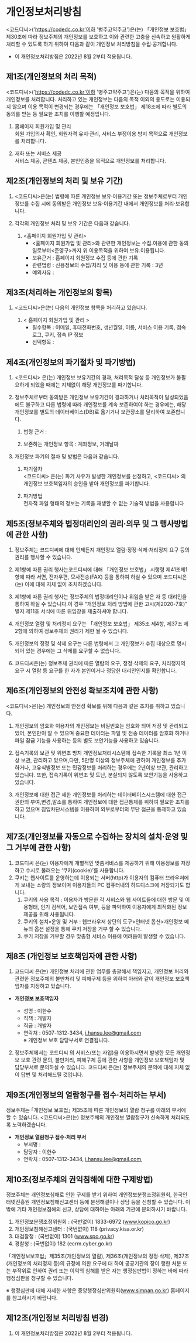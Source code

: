 # 개인정보처리방침

&lt;코드디씨&gt;('https://codedc.co.kr'이하 '병주고약주고')은(는) 「개인정보 보호법」 제30조에 따라 정보주체의 개인정보를 보호하고 이와 관련한 고충을 신속하고 원활하게 처리할 수 있도록 하기 위하여 다음과 같이 개인정보 처리방침을 수립·공개합니다.

- 이 개인정보처리방침은 2022년 8월 2부터 적용됩니다.

## 제1조(개인정보의 처리 목적)

&lt;코드디씨&gt;('https://codedc.co.kr'이하 '병주고약주고')은(는) 다음의 목적을 위하여 개인정보를 처리합니다. 처리하고 있는 개인정보는 다음의 목적 이외의 용도로는 이용되지 않으며 이용 목적이 변경되는 경우에는 「개인정보 보호법」 제18조에 따라 별도의 동의를 받는 등 필요한 조치를 이행할 예정입니다.

1. 홈페이지 회원가입 및 관리  
   회원 가입의사 확인, 회원자격 유지·관리, 서비스 부정이용 방지 목적으로 개인정보를 처리합니다.

2. 재화 또는 서비스 제공  
   서비스 제공, 콘텐츠 제공, 본인인증을 목적으로 개인정보를 처리합니다.

## 제2조(개인정보의 처리 및 보유 기간)

1. &lt;코드디씨&gt;은(는) 법령에 따른 개인정보 보유·이용기간 또는 정보주체로부터 개인정보를 수집 시에 동의받은 개인정보 보유·이용기간 내에서 개인정보를 처리·보유합니다.

2. 각각의 개인정보 처리 및 보유 기간은 다음과 같습니다.

   1. &lt;홈페이지 회원가입 및 관리&gt;
      - &lt;홈페이지 회원가입 및 관리&gt;와 관련한 개인정보는 수집.이용에 관한 동의일로부터&lt;준영구&gt;까지 위 이용목적을 위하여 보유.이용됩니다.
      - 보유근거 : 홈페이지 회원정보 수집 등에 관한 기록
      - 관련법령 : 신용정보의 수집/처리 및 이용 등에 관한 기록 : 3년
      - 예외사유 :

## 제3조(처리하는 개인정보의 항목)

1. &lt;코드디씨&gt;은(는) 다음의 개인정보 항목을 처리하고 있습니다.

   1. &lt; 홈페이지 회원가입 및 관리 &gt;
      - 필수항목 : 이메일, 휴대전화번호, 생년월일, 이름, 서비스 이용 기록, 접속 로그, 쿠키, 접속 IP 정보
      - 선택항목 :

## 제4조(개인정보의 파기절차 및 파기방법)

1. &lt;코드디씨&gt; 은(는) 개인정보 보유기간의 경과, 처리목적 달성 등 개인정보가 불필요하게 되었을 때에는 지체없이 해당 개인정보를 파기합니다.

2. 정보주체로부터 동의받은 개인정보 보유기간이 경과하거나 처리목적이 달성되었음에도 불구하고 다른 법령에 따라 개인정보를 계속 보존하여야 하는 경우에는, 해당 개인정보를 별도의 데이터베이스(DB)로 옮기거나 보관장소를 달리하여 보존합니다.

   1. 법령 근거 :

   2. 보존하는 개인정보 항목 : 계좌정보, 거래날짜

3. 개인정보 파기의 절차 및 방법은 다음과 같습니다.

   1. 파기절차  
      &lt;코드디씨&gt; 은(는) 파기 사유가 발생한 개인정보를 선정하고, &lt;코드디씨&gt; 의 개인정보 보호책임자의 승인을 받아 개인정보를 파기합니다.

   2. 파기방법  
      전자적 파일 형태의 정보는 기록을 재생할 수 없는 기술적 방법을 사용합니다

## 제5조(정보주체와 법정대리인의 권리·의무 및 그 행사방법에 관한 사항)

1. 정보주체는 코드디씨에 대해 언제든지 개인정보 열람·정정·삭제·처리정지 요구 등의 권리를 행사할 수 있습니다.

2. 제1항에 따른 권리 행사는코드디씨에 대해 「개인정보 보호법」 시행령 제41조제1항에 따라 서면, 전자우편, 모사전송(FAX) 등을 통하여 하실 수 있으며 코드디씨은(는) 이에 대해 지체 없이 조치하겠습니다.

3. 제1항에 따른 권리 행사는 정보주체의 법정대리인이나 위임을 받은 자 등 대리인을 통하여 하실 수 있습니다.이 경우 “개인정보 처리 방법에 관한 고시(제2020-7호)” 별지 제11호 서식에 따른 위임장을 제출하셔야 합니다.

4. 개인정보 열람 및 처리정지 요구는 「개인정보 보호법」 제35조 제4항, 제37조 제2항에 의하여 정보주체의 권리가 제한 될 수 있습니다.

5. 개인정보의 정정 및 삭제 요구는 다른 법령에서 그 개인정보가 수집 대상으로 명시되어 있는 경우에는 그 삭제를 요구할 수 없습니다.

6. 코드디씨은(는) 정보주체 권리에 따른 열람의 요구, 정정·삭제의 요구, 처리정지의 요구 시 열람 등 요구를 한 자가 본인이거나 정당한 대리인인지를 확인합니다.

## 제6조(개인정보의 안전성 확보조치에 관한 사항)

&lt;코드디씨&gt;은(는) 개인정보의 안전성 확보를 위해 다음과 같은 조치를 취하고 있습니다.

1. 개인정보의 암호화
   이용자의 개인정보는 비밀번호는 암호화 되어 저장 및 관리되고 있어, 본인만이 알 수 있으며 중요한 데이터는 파일 및 전송 데이터를 암호화 하거나 파일 잠금 기능을 사용하는 등의 별도 보안기능을 사용하고 있습니다.

2. 접속기록의 보관 및 위변조 방지
   개인정보처리시스템에 접속한 기록을 최소 1년 이상 보관, 관리하고 있으며,다만, 5만명 이상의 정보주체에 관하여 개인정보를 추가하거나, 고유식별정보 또는 민감정보를 처리하는 경우에는 2년이상 보관, 관리하고 있습니다.
   또한, 접속기록이 위변조 및 도난, 분실되지 않도록 보안기능을 사용하고 있습니다.

3. 개인정보에 대한 접근 제한
   개인정보를 처리하는 데이터베이스시스템에 대한 접근권한의 부여,변경,말소를 통하여 개인정보에 대한 접근통제를 위하여 필요한 조치를 하고 있으며 침입차단시스템을 이용하여 외부로부터의 무단 접근을 통제하고 있습니다.

## 제7조(개인정보를 자동으로 수집하는 장치의 설치·운영 및 그 거부에 관한 사항)

1. 코드디씨 은(는) 이용자에게 개별적인 맞춤서비스를 제공하기 위해 이용정보를 저장하고 수시로 불러오는 ‘쿠키(cookie)’를 사용합니다.
2. 쿠키는 웹사이트를 운영하는데 이용되는 서버(http)가 이용자의 컴퓨터 브라우저에게 보내는 소량의 정보이며 이용자들의 PC 컴퓨터내의 하드디스크에 저장되기도 합니다.
   1. 쿠키의 사용 목적 : 이용자가 방문한 각 서비스와 웹 사이트들에 대한 방문 및 이용형태, 인기 검색어, 보안접속 여부, 등을 파악하여 이용자에게 최적화된 정보 제공을 위해 사용됩니다.
   2. 쿠키의 설치•운영 및 거부 : 웹브라우저 상단의 도구&gt;인터넷 옵션&gt;개인정보 메뉴의 옵션 설정을 통해 쿠키 저장을 거부 할 수 있습니다.
   3. 쿠키 저장을 거부할 경우 맞춤형 서비스 이용에 어려움이 발생할 수 있습니다.

## 제8조 (개인정보 보호책임자에 관한 사항)

1. 코드디씨 은(는) 개인정보 처리에 관한 업무를 총괄해서 책임지고, 개인정보 처리와 관련한 정보주체의 불만처리 및 피해구제 등을 위하여 아래와 같이 개인정보 보호책임자를 지정하고 있습니다.

- **개인정보 보호책임자**

  - 성명 : 이한수
  - 직책 : 개발자
  - 직급 : 개발자
  - 연락처 : 0507-1312-3434, i.hansu.lee@gmail.com  
    ※ 개인정보 보호 담당부서로 연결됩니다.

2. 정보주체께서는 코드디씨 의 서비스(또는 사업)을 이용하시면서 발생한 모든 개인정보 보호 관련 문의, 불만처리, 피해구제 등에 관한 사항을 개인정보 보호책임자 및 담당부서로 문의하실 수 있습니다. 코드디씨 은(는) 정보주체의 문의에 대해 지체 없이 답변 및 처리해드릴 것입니다.

## 제9조(개인정보의 열람청구를 접수·처리하는 부서)

정보주체는 ｢개인정보 보호법｣ 제35조에 따른 개인정보의 열람 청구를 아래의 부서에 할 수 있습니다.
&lt;코드디씨&gt;은(는) 정보주체의 개인정보 열람청구가 신속하게 처리되도록 노력하겠습니다.

- **개인정보 열람청구 접수·처리 부서**
  - 부서명 :
  - 담당자 : 이한수
  - 연락처 : 0507-1312-3434, i.hansu.lee@gmail.com,

## 제10조(정보주체의 권익침해에 대한 구제방법)

정보주체는 개인정보침해로 인한 구제를 받기 위하여 개인정보분쟁조정위원회, 한국인터넷진흥원 개인정보침해신고센터 등에 분쟁해결이나 상담 등을 신청할 수 있습니다. 이 밖에 기타 개인정보침해의 신고, 상담에 대하여는 아래의 기관에 문의하시기 바랍니다.

1. 개인정보분쟁조정위원회 : (국번없이) 1833-6972 (www.kopico.go.kr)
2. 개인정보침해신고센터 : (국번없이) 118 (privacy.kisa.or.kr)
3. 대검찰청 : (국번없이) 1301 (www.spo.go.kr)
4. 경찰청 : (국번없이) 182 (ecrm.cyber.go.kr)

「개인정보보호법」제35조(개인정보의 열람), 제36조(개인정보의 정정·삭제), 제37조(개인정보의 처리정지 등)의 규정에 의한 요구에 대 하여 공공기관의 장이 행한 처분 또는 부작위로 인하여 권리 또는 이익의 침해를 받은 자는 행정심판법이 정하는 바에 따라 행정심판을 청구할 수 있습니다.

※ 행정심판에 대해 자세한 사항은 중앙행정심판위원회(www.simpan.go.kr) 홈페이지를 참고하시기 바랍니다.

## 제12조(개인정보 처리방침 변경)

1. 이 개인정보처리방침은 2022년 8월 2부터 적용됩니다.
